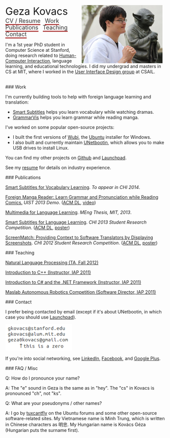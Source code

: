 <style>
.header {
  font-size: 18px;
  vertical-align: middle;
  margin-right: 10px;
  color: #333333;
  text-decoration: none;
  border-bottom: 3px solid #AA3333;
}
</style>

<img src="geza.png" style="float: right; margin-left: 10px; margin-right: 10px"></img>

<div>
<span style="font-size: 32px; vertical-align: middle; margin-right: 30px">Geza Kovacs</span>
<a href="resume.pdf"    class="header">CV / Resume</a>
<a href="#work"         class="header">Work</a>
<a href="#publications" class="header">Publications</a>
<a href="#teaching"     class="header">Teaching</a>
<a href="#contact"      class="header">Contact</a>
</div>

I'm a 1st year PhD student in Computer Science at Stanford, doing research related to [Human-Computer Interaction](http://hci.stanford.edu/), language learning, and educational technologies. I did my undergrad and masters in CS at MIT, where I worked in the [User Interface Design group](http://groups.csail.mit.edu/uid/) at CSAIL.

<br/>

<a name="work"/>
### Work

I'm currently building tools to help with foreign language learning and translation:

* [Smart Subtitles](http://smartsubs.csail.mit.edu) helps you learn vocabulary while watching dramas.
* [GrammarVis](http://grammarvis.csail.mit.edu) helps you learn grammar while reading manga.

I've worked on some popular open-source projects:

* I built the first versions of [Wubi](http://wubi.sourceforge.net/), the [Ubuntu](http://www.ubuntu.com/) installer for Windows.
* I also built and currently maintain [UNetbootin](http://unetbootin.sourceforge.net/), which allows you to make USB drives to install Linux.

You can find my other projects on [Github](http://github.com/gkovacs) and [Launchpad](http://launchpad.net/~gezakovacs).

See my [resume](resume.pdf) for details on industry experience.

<a name="publications"/>
### Publications

[Smart Subtitles for Vocabulary Learning](http://groups.csail.mit.edu/uid/other-pubs/chi2014-smartsubs.pdf). *To appear in CHI 2014*.

[Foreign Manga Reader: Learn Grammar and Pronunciation while Reading Comics.](http://groups.csail.mit.edu/uid/other-pubs/uist2013-mangareader.pdf) *UIST 2013 Demo*. ([ACM DL](http://dl.acm.org/citation.cfm?id=2514931), [video](http://www.youtube.com/watch?v=uz76ryyKc0A))

[Multimedia for Language Learning](http://groups.csail.mit.edu/uid/other-pubs/gkovacs-meng-thesis.pdf). *MEng Thesis, MIT, 2013*.

[Smart Subtitles for Language Learning](http://groups.csail.mit.edu/uid/other-pubs/chi2013-smartsubs.pdf). *CHI 2013 Student Research Competition*. ([ACM DL](http://dl.acm.org/citation.cfm?id=2479499), [poster](http://groups.csail.mit.edu/uid/other-pubs/chi2013-smartsubs-poster.pdf))

[ScreenMatch: Providing Context to Software Translators by Displaying Screenshots](http://groups.csail.mit.edu/uid/other-pubs/chi2012-screenshots-for-translation-context.pdf). *CHI 2012 Student Research Competition*. ([ACM DL](http://dl.acm.org/citation.cfm?id=2212458), [poster](http://groups.csail.mit.edu/uid/other-pubs/chi2012-screenshots-for-translation-context-poster.pdf))

<a name="teaching"/>
### Teaching

[Natural Language Processing (TA, Fall 2012)](http://web.mit.edu/6.863/www/fall2012/)

[Introduction to C++ (Instructor, IAP 2011)](http://ocw.mit.edu/courses/electrical-engineering-and-computer-science/6-096-introduction-to-c-january-iap-2011/)

[Introduction to C# and the .NET Framework (Instructor, IAP 2011)](http://iap-csharp.github.com/)

[Maslab Autonomous Robotics Competition (Software Director, IAP 2011)](http://maslab.mit.edu/2011/wiki/Maslab_2011)

<a name="contact"/>
### Contact

I prefer being contacted by email (except if it's about UNetbootin, in which case you should use [Launchpad](https://launchpad.net/unetbootin)).

<a href="http://mailhide.recaptcha.net/d?k=01MD79eS6fZEZmWjK6-0Glug==&c=2irEYBIiPVAay_dxdqlOocX4GmD7ssuBeGFr44MUN9I=" target="_blank" onclick="window.open('http://mailhide.recaptcha.net/d?k=01MD79eS6fZEZmWjK6-0Glug==&c=2irEYBIiPVAay_dxdqlOocX4GmD7ssuBeGFr44MUN9I=', '', 'toolbar=0,scrollbars=0,location=0,statusbar=0,menubar=0,resizable=0,width=500,height=300'); return false;"><img src="mail.png" alt="click to reveal mail" title="click to reveal mail" /></a>

If you're into social networking, see [LinkedIn](http://www.linkedin.com/pub/geza-kovacs/10/189/1), [Facebook](http://www.facebook.com/gkovacs), and [Google Plus](https://plus.google.com/115256740026582893742).

<a name="faq"/>
### FAQ / Misc

Q: How do I pronounce your name?

A: The "e" sound in Geza is the same as in "hey". The "cs" in Kovacs is pronounced "ch", not "ks".

Q: What are your pseudonyms / other names?

A: I go by [tuxcantfly](http://ubuntuforums.org/member.php?u=79823) on the Ubuntu forums and some other open-source software-related sites. My Vietnamese name is Minh Trung, which is written in Chinese characters as 明忠. My Hungarian name is Kovács Géza (Hungarian puts the surname first).
